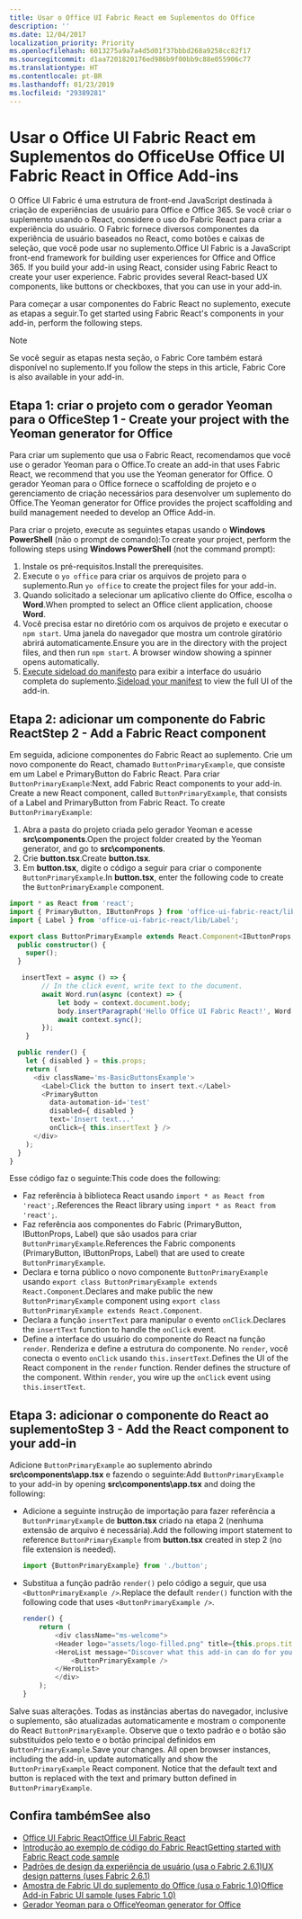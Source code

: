 ```yaml
---
title: Usar o Office UI Fabric React em Suplementos do Office
description: ''
ms.date: 12/04/2017
localization_priority: Priority
ms.openlocfilehash: 6013275a9a7a4d5d01f37bbbd268a9258cc82f17
ms.sourcegitcommit: d1aa7201820176ed986b9f00bb9c88e055906c77
ms.translationtype: HT
ms.contentlocale: pt-BR
ms.lasthandoff: 01/23/2019
ms.locfileid: "29389281"
---
```

# <a name="use-office-ui-fabric-react-in-office-add-ins"></a><span data-ttu-id="c2a74-102">Usar o Office UI Fabric React em Suplementos do Office</span><span class="sxs-lookup"><span data-stu-id="c2a74-102">Use Office UI Fabric React in Office Add-ins</span></span>

<span data-ttu-id="c2a74-p101">O Office UI Fabric é uma estrutura de front-end JavaScript destinada à criação de experiências de usuário para Office e Office 365. Se você criar o suplemento usando o React, considere o uso do Fabric React para criar a experiência do usuário. O Fabric fornece diversos componentes da experiência de usuário baseados no React, como botões e caixas de seleção, que você pode usar no suplemento.</span><span class="sxs-lookup"><span data-stu-id="c2a74-p101">Office UI Fabric is a JavaScript front-end framework for building user experiences for Office and Office 365. If you build your add-in using React, consider using Fabric React to create your user experience. Fabric provides several React-based UX components, like buttons or checkboxes, that you can use in your add-in.</span></span>

<span data-ttu-id="c2a74-106">Para começar a usar componentes do Fabric React no suplemento, execute as etapas a seguir.</span><span class="sxs-lookup"><span data-stu-id="c2a74-106">To get started using Fabric React's components in your add-in, perform the following steps.</span></span>

> [!NOTE]
> <span data-ttu-id="c2a74-107">Se você seguir as etapas nesta seção, o Fabric Core também estará disponível no suplemento.</span><span class="sxs-lookup"><span data-stu-id="c2a74-107">If you follow the steps in this article, Fabric Core is also available in your add-in.</span></span>

## <a name="step-1---create-your-project-with-the-yeoman-generator-for-office"></a><span data-ttu-id="c2a74-108">Etapa 1: criar o projeto com o gerador Yeoman para o Office</span><span class="sxs-lookup"><span data-stu-id="c2a74-108">Step 1 - Create your project with the Yeoman generator for Office</span></span>

<span data-ttu-id="c2a74-109">Para criar um suplemento que usa o Fabric React, recomendamos que você use o gerador Yeoman para o Office.</span><span class="sxs-lookup"><span data-stu-id="c2a74-109">To create an add-in that uses Fabric React, we recommend that you use the Yeoman generator for Office.</span></span> <span data-ttu-id="c2a74-110">O gerador Yeoman para o Office fornece o scaffolding de projeto e o gerenciamento de criação necessários para desenvolver um suplemento do Office.</span><span class="sxs-lookup"><span data-stu-id="c2a74-110">The Yeoman generator for Office provides the project scaffolding and build management needed to develop an Office Add-in.</span></span>

<span data-ttu-id="c2a74-111">Para criar o projeto, execute as seguintes etapas usando o **Windows PowerShell** (não o prompt de comando):</span><span class="sxs-lookup"><span data-stu-id="c2a74-111">To create your project, perform the following steps using **Windows PowerShell** (not the command prompt):</span></span>

1. <span data-ttu-id="c2a74-112">Instale os pré-requisitos.</span><span class="sxs-lookup"><span data-stu-id="c2a74-112">Install the prerequisites.</span></span>
2. <span data-ttu-id="c2a74-113">Execute o `yo office` para criar os arquivos de projeto para o suplemento.</span><span class="sxs-lookup"><span data-stu-id="c2a74-113">Run `yo office` to create the project files for your add-in.</span></span>
3. <span data-ttu-id="c2a74-114">Quando solicitado a selecionar um aplicativo cliente do Office, escolha o **Word**.</span><span class="sxs-lookup"><span data-stu-id="c2a74-114">When prompted to select an Office client application, choose **Word**.</span></span>
4. <span data-ttu-id="c2a74-p103">Você precisa estar no diretório com os arquivos de projeto e executar o `npm start`. Uma janela do navegador que mostra um controle giratório abrirá automaticamente.</span><span class="sxs-lookup"><span data-stu-id="c2a74-p103">Ensure you are in the directory with the project files, and then run `npm start`. A browser window showing a spinner opens automatically.</span></span>
5. <span data-ttu-id="c2a74-117">[Execute sideload do manifesto](..\testing\test-debug-office-add-ins.md) para exibir a interface do usuário completa do suplemento.</span><span class="sxs-lookup"><span data-stu-id="c2a74-117">[Sideload your manifest](..\testing\test-debug-office-add-ins.md) to view the full UI of the add-in.</span></span>

## <a name="step-2---add-a-fabric-react-component"></a><span data-ttu-id="c2a74-118">Etapa 2: adicionar um componente do Fabric React</span><span class="sxs-lookup"><span data-stu-id="c2a74-118">Step 2 - Add a Fabric React component</span></span>

<span data-ttu-id="c2a74-p104">Em seguida, adicione componentes do Fabric React ao suplemento. Crie um novo componente do React, chamado `ButtonPrimaryExample`, que consiste em um Label e PrimaryButton do Fabric React. Para criar `ButtonPrimaryExample`:</span><span class="sxs-lookup"><span data-stu-id="c2a74-p104">Next, add Fabric React components to your add-in. Create a new React component, called `ButtonPrimaryExample`, that consists of a Label and PrimaryButton from Fabric React. To create `ButtonPrimaryExample`:</span></span>

1. <span data-ttu-id="c2a74-122">Abra a pasta do projeto criada pelo gerador Yeoman e acesse **src\components**.</span><span class="sxs-lookup"><span data-stu-id="c2a74-122">Open the project folder created by the Yeoman generator, and go to **src\components**.</span></span>
2. <span data-ttu-id="c2a74-123">Crie **button.tsx**.</span><span class="sxs-lookup"><span data-stu-id="c2a74-123">Create **button.tsx**.</span></span>
3. <span data-ttu-id="c2a74-124">Em **button.tsx**, digite o código a seguir para criar o componente `ButtonPrimaryExample`.</span><span class="sxs-lookup"><span data-stu-id="c2a74-124">In **button.tsx**, enter the following code to create the `ButtonPrimaryExample` component.</span></span>

```typescript
import * as React from 'react';
import { PrimaryButton, IButtonProps } from 'office-ui-fabric-react/lib/Button';
import { Label } from 'office-ui-fabric-react/lib/Label';

export class ButtonPrimaryExample extends React.Component<IButtonProps, {}> {
  public constructor() {
    super();
  }

   insertText = async () => {
        // In the click event, write text to the document.
        await Word.run(async (context) => {
            let body = context.document.body;
            body.insertParagraph('Hello Office UI Fabric React!', Word.InsertLocation.end);
            await context.sync();
        });
    }

  public render() {
    let { disabled } = this.props;
    return (
      <div className='ms-BasicButtonsExample'>
        <Label>Click the button to insert text.</Label>
        <PrimaryButton
          data-automation-id='test'
          disabled={ disabled }
          text='Insert text...'
          onClick={ this.insertText } />
      </div>
    );
  }
}
```

<span data-ttu-id="c2a74-125">Esse código faz o seguinte:</span><span class="sxs-lookup"><span data-stu-id="c2a74-125">This code does the following:</span></span>

- <span data-ttu-id="c2a74-126">Faz referência à biblioteca React usando `import * as React from 'react';`.</span><span class="sxs-lookup"><span data-stu-id="c2a74-126">References the React library using `import * as React from 'react';`.</span></span>
- <span data-ttu-id="c2a74-127">Faz referência aos componentes do Fabric (PrimaryButton, IButtonProps, Label) que são usados para criar `ButtonPrimaryExample`.</span><span class="sxs-lookup"><span data-stu-id="c2a74-127">References the Fabric components (PrimaryButton, IButtonProps, Label) that are used to create `ButtonPrimaryExample`.</span></span>
- <span data-ttu-id="c2a74-128">Declara e torna público o novo componente `ButtonPrimaryExample` usando `export class ButtonPrimaryExample extends React.Component`.</span><span class="sxs-lookup"><span data-stu-id="c2a74-128">Declares and make public the new `ButtonPrimaryExample` component using `export class ButtonPrimaryExample extends React.Component`.</span></span>
- <span data-ttu-id="c2a74-129">Declara a função `insertText` para manipular o evento `onClick`.</span><span class="sxs-lookup"><span data-stu-id="c2a74-129">Declares the `insertText` function to handle the `onClick` event.</span></span>
- <span data-ttu-id="c2a74-p105">Define a interface do usuário do componente do React na função `render`. Renderiza e define a estrutura do componente. No `render`, você conecta o evento `onClick` usando `this.insertText`.</span><span class="sxs-lookup"><span data-stu-id="c2a74-p105">Defines the UI of the React component in the `render` function. Render defines the structure of the component. Within `render`, you wire up the `onClick` event using `this.insertText`.</span></span>

## <a name="step-3---add-the-react-component-to-your-add-in"></a><span data-ttu-id="c2a74-133">Etapa 3: adicionar o componente do React ao suplemento</span><span class="sxs-lookup"><span data-stu-id="c2a74-133">Step 3 - Add the React component to your add-in</span></span>

<span data-ttu-id="c2a74-134">Adicione `ButtonPrimaryExample` ao suplemento abrindo **src\components\app.tsx** e fazendo o seguinte:</span><span class="sxs-lookup"><span data-stu-id="c2a74-134">Add `ButtonPrimaryExample` to your add-in by opening **src\components\app.tsx** and doing the following:</span></span>

- <span data-ttu-id="c2a74-135">Adicione a seguinte instrução de importação para fazer referência a `ButtonPrimaryExample` de **button.tsx** criado na etapa 2 (nenhuma extensão de arquivo é necessária).</span><span class="sxs-lookup"><span data-stu-id="c2a74-135">Add the following import statement to reference `ButtonPrimaryExample` from **button.tsx** created in step 2 (no file extension is needed).</span></span>

  ```typescript
  import {ButtonPrimaryExample} from './button';
  ```

- <span data-ttu-id="c2a74-136">Substitua a função padrão `render()` pelo código a seguir, que usa `<ButtonPrimaryExample />`.</span><span class="sxs-lookup"><span data-stu-id="c2a74-136">Replace the default `render()` function with the following code that uses `<ButtonPrimaryExample />`.</span></span>

  ```typescript
  render() {
      return (
          <div className="ms-welcome">
          <Header logo="assets/logo-filled.png" title={this.props.title} message="Welcome" />
          <HeroList message="Discover what this add-in can do for you today!" items={this.state.listItems} >
              <ButtonPrimaryExample />
          </HeroList>
          </div>
      );
  }
  ```

<span data-ttu-id="c2a74-p106">Salve suas alterações. Todas as instâncias abertas do navegador, inclusive o suplemento, são atualizadas automaticamente e mostram o componente do React `ButtonPrimaryExample`. Observe que o texto padrão e o botão são substituídos pelo texto e o botão principal definidos em `ButtonPrimaryExample`.</span><span class="sxs-lookup"><span data-stu-id="c2a74-p106">Save your changes. All open browser instances, including the add-in, update automatically and show the `ButtonPrimaryExample` React component. Notice that the default text and button is replaced with the text and primary button defined in `ButtonPrimaryExample`.</span></span>



## <a name="see-also"></a><span data-ttu-id="c2a74-140">Confira também</span><span class="sxs-lookup"><span data-stu-id="c2a74-140">See also</span></span>

- [<span data-ttu-id="c2a74-141">Office UI Fabric React</span><span class="sxs-lookup"><span data-stu-id="c2a74-141">Office UI Fabric React</span></span>](https://developer.microsoft.com/fabric)
- [<span data-ttu-id="c2a74-142">Introdução ao exemplo de código do Fabric React</span><span class="sxs-lookup"><span data-stu-id="c2a74-142">Getting started with Fabric React code sample</span></span>](https://github.com/OfficeDev/Word-Add-in-GettingStartedFabricReact)
- [<span data-ttu-id="c2a74-143">Padrões de design da experiência de usuário (usa o Fabric 2.6.1)</span><span class="sxs-lookup"><span data-stu-id="c2a74-143">UX design patterns (uses Fabric 2.6.1)</span></span>](https://github.com/OfficeDev/Office-Add-in-UX-Design-Patterns-Code)
- [<span data-ttu-id="c2a74-144">Amostra de Fabric UI do suplemento do Office (usa o Fabric 1.0)</span><span class="sxs-lookup"><span data-stu-id="c2a74-144">Office Add-in Fabric UI sample (uses Fabric 1.0)</span></span>](https://github.com/OfficeDev/Office-Add-in-Fabric-UI-Sample)
- [<span data-ttu-id="c2a74-145">Gerador Yeoman para o Office</span><span class="sxs-lookup"><span data-stu-id="c2a74-145">Yeoman generator for Office</span></span>](https://github.com/OfficeDev/generator-office)
